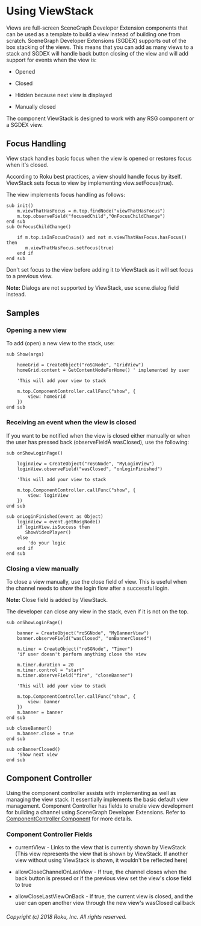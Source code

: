 # Using ViewStack 


Views are full-screen SceneGraph Developer Extension components that can
be used as a template to build a view instead of building one from
scratch. SceneGraph Developer Extensions (SGDEX) supports out of the box
stacking of the views. This means that you can add as many views to a
stack and SGDEX will handle back button closing of the view and will add
support for events when the view is:

  - Opened

  - Closed

  - Hidden because next view is displayed

  - Manually closed

The component ViewStack is designed to work with any RSG component or a
SGDEX view.

## Focus Handling

View stack handles basic focus when the view is opened or restores focus
when it's closed.

According to Roku best practices, a view should handle focus by
itself. ViewStack sets focus to view
by implementing view.setFocus(true).

The view implements focus handling as follows:

~~~~
sub init()
    m.viewThatHasFocus = m.top.findNode("viewThatHasFocus")
    m.top.observeField("focusedChild","OnFocusChildChange")
end sub
sub OnFocusChildChange()
 
    if m.top.isInFocusChain() and not m.viewThatHasFocus.hasFocus() then
       m.viewThatHasFocus.setFocus(true)
    end if
end sub
~~~~

Don't set focus to the view before adding it to ViewStack as it will set
focus to a previous view.

**Note:** Dialogs are not supported by ViewStack, use scene.dialog field
instead.

## Samples

### Opening a new view

To add (open) a new view to the stack, use:

~~~~
sub Show(args)
 
    homeGrid = CreateObject("roSGNode", "GridView")
    homeGrid.content = GetContentNodeForHome() ' implemented by user
 
    'This will add your view to stack
 
    m.top.ComponentController.callFunc("show", {
        view: homeGrid
    })
end sub
~~~~

### Receiving an event when the view is closed

If you want to be notified when the view is closed either manually or
when the user has pressed back (observeFieldÂ wasClosed), use the
following:

~~~~
sub onShowLoginPage()
 
    loginView = CreateObject("roSGNode", "MyLoginView")
    loginView.observeField("wasClosed", "onLoginFinished")
 
    'This will add your view to stack
 
    m.top.ComponentController.callFunc("show", {
        view: loginView
    })
end sub
 
sub onLoginFinished(event as Object)
    loginView = event.getRosgNode()
    if loginView.isSuccess then
       ShowVideoPlayer()
    else
        'do your logic
    end if
end sub
~~~~

### Closing a view manually

To close a view manually, use the close field of view. This is useful
when the channel needs to show the login flow after a successful login. 

**Note:** Close field is added by ViewStack.

The developer can close any view in the stack, even if it is not on the
top.

~~~~
sub onShowLoginPage()
 
    banner = CreateObject("roSGNode", "MyBannerView")
    banner.observeField("wasClosed", "onBannerClosed")
 
    m.timer = CreateObject("roSGNode", "Timer")
    'if user doesn't perform anything close the view
 
    m.timer.duration = 20
    m.timer.control = "start"
    m.timer.observeField("fire", "closeBanner")
 
    'This will add your view to stack
 
    m.top.ComponentController.callFunc("show", {
        view: banner
    })
    m.banner = banner
end sub
 
sub closeBanner()
    m.banner.close = true
end sub
 
sub onBannerClosed()
    'Show next view
end sub
~~~~

## Component Controller

Using the component controller assists with implementing as well as
managing the view stack. It essentially implements the basic default
view management. Component Controller has fields to enable view
development for building a channel using SceneGraph Developer
Extensions. Refer to [ComponentController
Component](https://confluence.portal.roku.com:8443/display/DR/SceneGraph+Developer+Extensions+Components#SceneGraphDeveloperExtensionsComponents-ComponentController) for
more details. 

### Component Controller Fields

  - currentView - Links to the view that is currently shown
    by ViewStack (This view represents the view that is shown by
    ViewStack. If another view without using ViewStack is shown, it
    wouldn't be reflected here)

  - allowCloseChannelOnLastView - If true, the channel closes when the
    back button is pressed or if the previous view set the view's close
    field to true

  - allowCloseLastViewOnBack - If true, the current view is closed,
    and the user can open another view through the new
    view's wasClosed callback
    
###### Copyright (c) 2018 Roku, Inc. All rights reserved.
